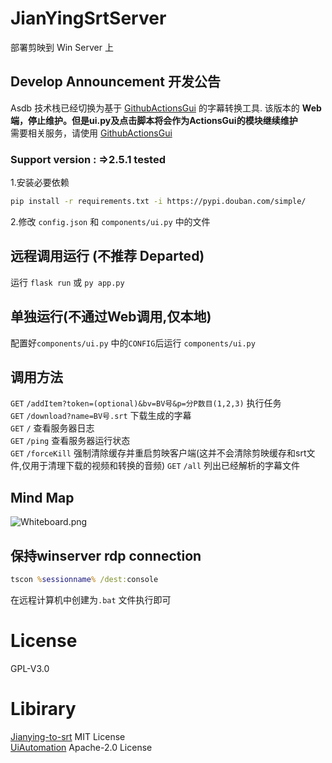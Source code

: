 

# JianYingSrtServer
部署剪映到 Win Server 上

## Develop Announcement 开发公告
Asdb 技术栈已经切换为基于 [GithubActionsGui](https://github.com/A-Soul-Database/ActionsGui) 的字幕转换工具. 该版本的 **Web端，停止维护。但是ui.py及点击脚本将会作为ActionsGui的模块继续维护**  
需要相关服务，请使用 [GithubActionsGui](https://github.com/A-Soul-Database/ActionsGui)

### Support version : =>2.5.1 tested


1.安装必要依赖
```bash
pip install -r requirements.txt -i https://pypi.douban.com/simple/
```
2.修改 `config.json` 和 `components/ui.py` 中的文件  

## 远程调用运行 (不推荐 Departed)

运行 `flask run` 或 `py app.py`

## 单独运行(不通过Web调用,仅本地)
配置好`components/ui.py` 中的`CONFIG`后运行 `components/ui.py`

## 调用方法
`GET` `/addItem?token=(optional)&bv=BV号&p=分P数目(1,2,3)` 执行任务    
`GET` `/download?name=BV号.srt` 下载生成的字幕    
`GET` `/` 查看服务器日志   
`GET` `/ping` 查看服务器运行状态    
`GET` `/forceKill` 强制清除缓存并重启剪映客户端(这并不会清除剪映缓存和srt文件,仅用于清理下载的视频和转换的音频)
`GET` `/all` 列出已经解析的字幕文件   

## Mind Map
![Whiteboard.png](https://i.loli.net/2021/11/13/JFBts3m6cOlZIqN.png)

## 保持winserver rdp connection
```bat
tscon %sessionname% /dest:console 
```
在远程计算机中创建为`.bat` 文件执行即可

# License
GPL-V3.0
# Libirary
[Jianying-to-srt](https://github.com/YDX-2147483647/Jianying-to-srt) MIT License  
[UiAutomation](https://github.com/yinkaisheng/Python-UIAutomation-for-Windows)  Apache-2.0 License 
